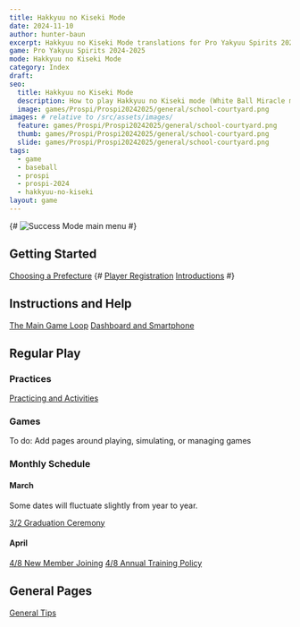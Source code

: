 ```yaml
---
title: Hakkyuu no Kiseki Mode
date: 2024-11-10
author: hunter-baun
excerpt: Hakkyuu no Kiseki Mode translations for Pro Yakyuu Spirits 2024-2025
game: Pro Yakyuu Spirits 2024-2025
mode: Hakkyuu no Kiseki Mode
category: Index
draft: 
seo:
  title: Hakkyuu no Kiseki Mode
  description: How to play Hakkyuu no Kiseki mode (White Ball Miracle mode) in Prospi 2024-2025
  image: games/Prospi/Prospi20242025/general/school-courtyard.png
images: # relative to /src/assets/images/
  feature: games/Prospi/Prospi20242025/general/school-courtyard.png
  thumb: games/Prospi/Prospi20242025/general/school-courtyard.png
  slide: games/Prospi/Prospi20242025/general/school-courtyard.png
tags:
  - game
  - baseball
  - prospi
  - prospi-2024
  - hakkyuu-no-kiseki
layout: game
---
```


{# ![Success Mode main menu](/assets/images/games/PowerfulPros/2024/SuccessMode/Play/Start/PlayerRegistration/2.png) #}

## Getting Started
[Choosing a Prefecture](<./Start/Choosing-a-Prefecture>)
{# [Player Registration](./Play/Start/PlayerRegistration/)
[Introductions](<./Play/Start/Introduction>) #}

## Instructions and Help
[The Main Game Loop](./General/Main-Game-Loop)
[Dashboard and Smartphone](./General/Dashboard-Smartphone)
<!-- [Instructions](Instructions) -->

## Regular Play

### Practices
[Practicing and Activities](./General/Practicing.md)

### Games
To do: Add pages around playing, simulating, or managing games

### Monthly Schedule

#### March
Some dates will fluctuate slightly from year to year.

[3/2 Graduation Ceremony](./Monthly/March/Graduation-Ceremony/)

#### April
[4/8 New Member Joining](./Monthly/April/New-Member-Joining)
[4/8 Annual Training Policy](./Monthly/April/Annual-Training-Policy)

## General Pages
[General Tips](<./General>)

